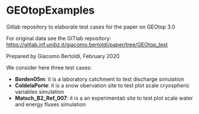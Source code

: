 # GEOtopExamples

Gitlab repository to elaborate test cases for the paper on GEOtop 3.0

For original data see the GITlab repository: 
https://gitlab.inf.unibz.it/giacomo.bertoldi/paper/tree/GEOtop_test

Prepared by Giacomo Bertoldi, February 2020

We consider here three test cases:

- **Borden05m**: it is a laboratory catchment to test discharge simulation
- **ColdelaPorte**: it is a snow obervation site to test plot scale cryospheric variables simulation
- **Matsch_B2_Ref_007**: it is a an experimentaö site to test plot scale water and energy fluxes simulation
